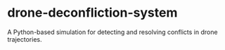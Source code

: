 # drone-deconfliction-system
A Python-based simulation for detecting and resolving conflicts in drone trajectories.
